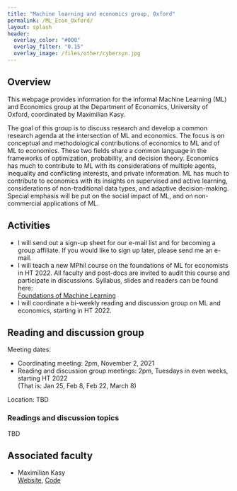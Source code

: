 ```yaml
---
title: "Machine learning and economics group, Oxford"
permalink: /ML_Econ_Oxford/
layout: splash
header:
  overlay_color: "#000"
  overlay_filter: "0.15"
  overlay_image: /files/other/cybersyn.jpg
---
```


## Overview

This webpage provides information for the informal Machine Learning (ML) and Economics group at the Department of Economics, University of Oxford, coordinated by Maximilian Kasy.

The goal of this group is to discuss research and develop a common research agenda at the intersection of ML and economics.
The focus is on conceptual and methodological contributions of economics to ML and of ML to economics.
These two fields share a common language in the frameworks of optimization, probability, and decision theory.
Economics has much to contribute to ML with its considerations of multiple agents, inequality and conflicting interests, and private information.
ML has much to contribute to economics with its insights on supervised and active learning, considerations of non-traditional data types, and adaptive decision-making.
Special emphasis will be put on the social impact of ML, and on non-commercial applications of ML.


## Activities

- I will send out a sign-up sheet for our e-mail list and for becoming a group affiliate. If you would like to sign up later, please send me an e-mail.
- I will teach a new MPhil course on the foundations of ML for economists in HT 2022. All faculty and post-docs are invited to audit this course and participate in discussions. Syllabus, slides and readers can be found here:  
[Foundations of Machine Learning](https://maxkasy.github.io/home/ML_Oxford_2022/)
- I will coordinate a bi-weekly reading and discussion group on ML and economics, starting in HT 2022.

## Reading and discussion group

Meeting dates:
- Coordinating meeting: 2pm, November 2, 2021
- Reading and discussion group meetings: 2pm, Tuesdays in even weeks, starting HT 2022  
(That is: Jan 25, Feb 8, Feb 22, March 8)  

Location: TBD

### Readings and discussion topics

TBD

## Associated faculty

- Maximilian Kasy  
[Website](https://maxkasy.github.io/home/), [Code](https://maxkasy.github.io/home/code-and-apps/)


